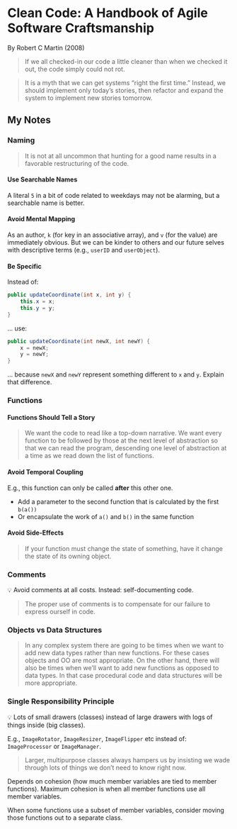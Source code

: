 # Clean Code: A Handbook of Agile Software Craftsmanship

By Robert C Martin (2008)

> If we all checked-in our code a little cleaner than when we checked it out, the code simply could not rot.

> It is a myth that we can get systems “right the first time.” Instead, we should implement only today’s stories, then refactor and expand the system to implement new stories tomorrow.

## My Notes

### Naming

> It is not at all uncommon that hunting for a good name results in a favorable restructuring of the code.

#### Use Searchable Names

A literal `5` in a bit of code related to weekdays may not be alarming, but a searchable name is better.

#### Avoid Mental Mapping

As an author, `k` (for key in an associative array), and `v` (for the value) are immediately obvious. But we can be kinder to others and our future selves with descriptive terms (e.g., `userID` and `userObject`).

#### Be Specific

Instead of:

```java
public updateCoordinate(int x, int y) {
    this.x = x;
    this.y = y;
}
```

… use:

```java
public updateCoordinate(int newX, int newY) {
    x = newX;
    y = newY;
}
```

… because `newX` and `newY` represent something different to `x` and `y`. Explain that difference.

### Functions

#### Functions Should Tell a Story

> We want the code to read like a top-down narrative. We want every function to be followed by those at the next level of abstraction so that we can read the program, descending one level of abstraction at a time as we read down the list of functions.

#### Avoid Temporal Coupling

E.g., this function can only be called **after** this other one.

- Add a parameter to the second function that is calculated by the first `b(a())`
- Or encapsulate the work of `a()` and `b()` in the same function

#### Avoid Side-Effects

> If your function must change the state of something, have it change the state of its owning object.

### Comments

💡 Avoid comments at all costs. Instead: self-documenting code.

> The proper use of comments is to compensate for our failure to express ourself in code.

### Objects vs Data Structures

> In any complex system there are going to be times when we want to add new data types rather than new functions. For these cases objects and OO are most appropriate. On the other hand, there will also be times when we’ll want to add new functions as opposed to data types. In that case procedural code and data structures will be more appropriate.

### Single Responsibility Principle

💡 Lots of small drawers (classes) instead of large drawers with logs of things inside (big classes).

E.g., `ImageRotator`, `ImageResizer`, `ImageFlipper` etc instead of: `ImageProcessor` or `ImageManager`.

> Larger, multipurpose classes always hampers us by insisting we wade through lots of things we don’t need to know right now.

Depends on cohesion (how much member variables are tied to member functions). Maximum cohesion is when all member functions use all member variables.

When some functions use a subset of member variables, consider moving those functions out to a separate class.